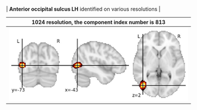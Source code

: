 


| **Anterior occipital sulcus LH** identified on various resolutions |

| 1024 resolution, the component index number is 813|  
|:---:|  
| ![Component 1024](../1024/final/813.jpg "From component 1024: Anterior occipital sulcus LH") |